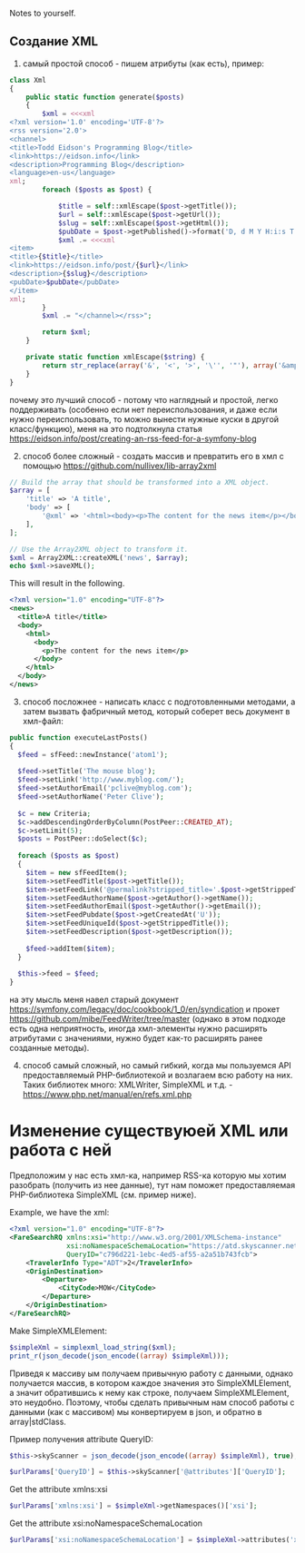 Notes to yourself.

## Создание XML

1. самый простой способ - пишем атрибуты (как есть), пример:

```php
class Xml
{
    public static function generate($posts)
    {
        $xml = <<<xml
<?xml version='1.0' encoding='UTF-8'?>
<rss version='2.0'>
<channel>
<title>Todd Eidson's Programming Blog</title>
<link>https://eidson.info</link>
<description>Programming Blog</description>
<language>en-us</language>
xml;
        foreach ($posts as $post) {

            $title = self::xmlEscape($post->getTitle());
            $url = self::xmlEscape($post->getUrl());
            $slug = self::xmlEscape($post->getHtml());
            $pubDate = $post->getPublished()->format('D, d M Y H:i:s T');
            $xml .= <<<xml
<item>
<title>{$title}</title>
<link>https://eidson.info/post/{$url}</link>
<description>{$slug}</description>
<pubDate>$pubDate</pubDate>
</item>
xml;
        }
        $xml .= "</channel></rss>";

        return $xml;
    }

    private static function xmlEscape($string) {
        return str_replace(array('&', '<', '>', '\'', '"'), array('&amp;', '&lt;', '&gt;', '&apos;', '&quot;'), $string);
    }
}
```
почему это лучший способ - потому что наглядный и простой, легко поддерживать (особенно если нет переиспользования, и
даже если нужно переиспользовать, то можно вынести нужные куски в другой класс/функцию), меня на это подтолкнула статья
https://eidson.info/post/creating-an-rss-feed-for-a-symfony-blog

2. способ более сложный - создать массив и превратить его в хмл с помощью https://github.com/nullivex/lib-array2xml
```php
// Build the array that should be transformed into a XML object.
$array = [
    'title' => 'A title',
    'body' => [
        '@xml' => '<html><body><p>The content for the news item</p></body></html>',
    ],
];

// Use the Array2XML object to transform it.
$xml = Array2XML::createXML('news', $array);
echo $xml->saveXML();
```
This will result in the following.
```xml
<?xml version="1.0" encoding="UTF-8"?>
<news>
  <title>A title</title>
  <body>
    <html>
      <body>
        <p>The content for the news item</p>
      </body>
    </html>
  </body>
</news>
```

3. способ посложнее - написать класс с подготовленными методами, а затем вызвать фабричный метод, который соберет весь
   документ в хмл-файл:
```php
public function executeLastPosts()
{
  $feed = sfFeed::newInstance('atom1');
 
  $feed->setTitle('The mouse blog');
  $feed->setLink('http://www.myblog.com/');
  $feed->setAuthorEmail('pclive@myblog.com');
  $feed->setAuthorName('Peter Clive');
 
  $c = new Criteria;
  $c->addDescendingOrderByColumn(PostPeer::CREATED_AT);
  $c->setLimit(5);
  $posts = PostPeer::doSelect($c);
 
  foreach ($posts as $post)
  {
    $item = new sfFeedItem();
    $item->setFeedTitle($post->getTitle());
    $item->setFeedLink('@permalink?stripped_title='.$post->getStrippedTitle());
    $item->setFeedAuthorName($post->getAuthor()->getName());
    $item->setFeedAuthorEmail($post->getAuthor()->getEmail());
    $item->setFeedPubdate($post->getCreatedAt('U'));
    $item->setFeedUniqueId($post->getStrippedTitle());
    $item->setFeedDescription($post->getDescription());
 
    $feed->addItem($item);
  }
 
  $this->feed = $feed;
}
```
на эту мысль меня навел старый документ https://symfony.com/legacy/doc/cookbook/1_0/en/syndication и прокет
https://github.com/mibe/FeedWriter/tree/master (однако в этом подходе есть одна неприятность, иногда хмл-элементы нужно
расширять атрибутами с значениями, нужно будет как-то расширять ранее созданные методы).

4. способ самый сложный, но самый гибкий, когда мы пользуемся API предоставляемый PHP-библиотекой и возлагаем всю работу
   на них. Таких библиотек много: XMLWriter, SimpleXML и т.д. - https://www.php.net/manual/en/refs.xml.php

# Изменение существуюей XML или работа с ней

Предположим у нас есть хмл-ка, например RSS-ка которую мы хотим разобрать (получить из нее данные), тут нам поможет
предоставляемая PHP-библиотека SimpleXML (см. пример ниже).

Example, we have the xml:

```xml
<?xml version="1.0" encoding="UTF-8"?>
<FareSearchRQ xmlns:xsi="http://www.w3.org/2001/XMLSchema-instance"
              xsi:noNamespaceSchemaLocation="https://atd.skyscanner.net/Schemas/FareSearchRQ.xsd"
              QueryID="c796d221-1ebc-4ed5-af55-a2a51b743fcb">
    <TravelerInfo Type="ADT">2</TravelerInfo>
    <OriginDestination>
        <Departure>
            <CityCode>MOW</CityCode>
        </Departure>
    </OriginDestination>
</FareSearchRQ>
```

Make SimpleXMLElement:
```php
$simpleXml = simplexml_load_string($xml);
print_r(json_decode(json_encode((array) $simpleXml)));
```
Приведя к массиву ым получаем привычную работу с данными, однако получается массив, в котором каждое значения это 
SimpleXMLElement, а значит обратившись к нему как строке, получаем SimpleXMLElement, это неудобно. Поэтому, чтобы 
сделать привычным нам способ работы с данными (как с массивом) мы конвертируем в json, и обратно в array|stdClass.

Пример получения attribute QueryID:
```php
$this->skyScanner = json_decode(json_encode((array) $simpleXml), true);

$urlParams['QueryID'] = $this->skyScanner['@attributes']['QueryID'];
```

Get the attribute xmlns:xsi
```php
$urlParams['xmlns:xsi'] = $simpleXml->getNamespaces()['xsi'];
```

Get the attribute xsi:noNamespaceSchemaLocation
```php
$urlParams['xsi:noNamespaceSchemaLocation'] = $simpleXml->attributes('xsi', true)->getNamespaces()['xsi'];
```
